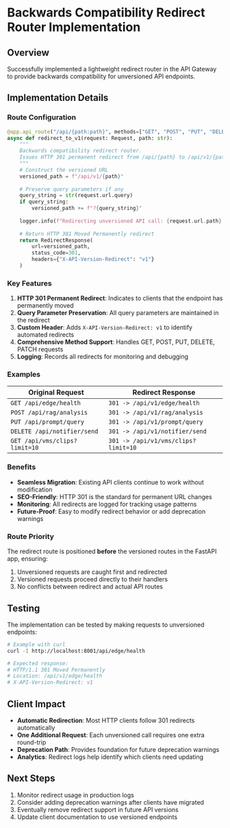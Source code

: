 # Backwards Compatibility Redirect Router Implementation

## Overview

Successfully implemented a lightweight redirect router in the API Gateway to provide backwards compatibility for unversioned API endpoints.

## Implementation Details

### Route Configuration
```python
@app.api_route("/api/{path:path}", methods=["GET", "POST", "PUT", "DELETE", "PATCH"])
async def redirect_to_v1(request: Request, path: str):
    """
    Backwards compatibility redirect router.
    Issues HTTP 301 permanent redirect from /api/{path} to /api/v1/{path}
    """
    # Construct the versioned URL
    versioned_path = f"/api/v1/{path}"
    
    # Preserve query parameters if any
    query_string = str(request.url.query)
    if query_string:
        versioned_path += f"?{query_string}"
    
    logger.info(f"Redirecting unversioned API call: {request.url.path} -> {versioned_path}")
    
    # Return HTTP 301 Moved Permanently redirect
    return RedirectResponse(
        url=versioned_path,
        status_code=301,
        headers={"X-API-Version-Redirect": "v1"}
    )
```

### Key Features

1. **HTTP 301 Permanent Redirect**: Indicates to clients that the endpoint has permanently moved
2. **Query Parameter Preservation**: All query parameters are maintained in the redirect
3. **Custom Header**: Adds `X-API-Version-Redirect: v1` to identify automated redirects
4. **Comprehensive Method Support**: Handles GET, POST, PUT, DELETE, PATCH requests
5. **Logging**: Records all redirects for monitoring and debugging

### Examples

| Original Request | Redirect Response |
|------------------|-------------------|
| `GET /api/edge/health` | `301 -> /api/v1/edge/health` |
| `POST /api/rag/analysis` | `301 -> /api/v1/rag/analysis` |
| `PUT /api/prompt/query` | `301 -> /api/v1/prompt/query` |
| `DELETE /api/notifier/send` | `301 -> /api/v1/notifier/send` |
| `GET /api/vms/clips?limit=10` | `301 -> /api/v1/vms/clips?limit=10` |

### Benefits

- **Seamless Migration**: Existing API clients continue to work without modification
- **SEO-Friendly**: HTTP 301 is the standard for permanent URL changes
- **Monitoring**: All redirects are logged for tracking usage patterns
- **Future-Proof**: Easy to modify redirect behavior or add deprecation warnings

### Route Priority

The redirect route is positioned **before** the versioned routes in the FastAPI app, ensuring:
1. Unversioned requests are caught first and redirected
2. Versioned requests proceed directly to their handlers
3. No conflicts between redirect and actual API routes

## Testing

The implementation can be tested by making requests to unversioned endpoints:

```bash
# Example with curl
curl -I http://localhost:8001/api/edge/health

# Expected response:
# HTTP/1.1 301 Moved Permanently
# Location: /api/v1/edge/health
# X-API-Version-Redirect: v1
```

## Client Impact

- **Automatic Redirection**: Most HTTP clients follow 301 redirects automatically
- **One Additional Request**: Each unversioned call requires one extra round-trip
- **Deprecation Path**: Provides foundation for future deprecation warnings
- **Analytics**: Redirect logs help identify which clients need updating

## Next Steps

1. Monitor redirect usage in production logs
2. Consider adding deprecation warnings after clients have migrated
3. Eventually remove redirect support in future API versions
4. Update client documentation to use versioned endpoints
